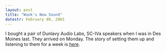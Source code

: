 ```yaml
---
layout: post
title: "Wook's New Sound"
datestr: February 09, 2003
---
```


I bought a pair of Dunlavy Audio Labs, SC-IVa speakers when I
was in Des Moines last. They arrived on Monday. The story of setting them up
and listening to them for a week is <a href="/imho/dunlavy.html">here</a>.

